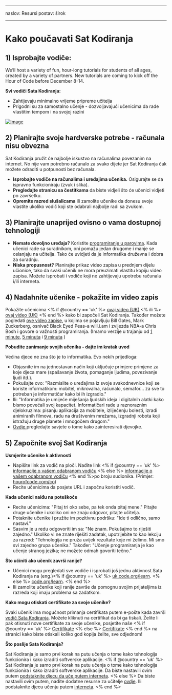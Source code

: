 * * *

naslov: Resursi postav: širok

* * *

# Kako poučavati Sat Kodiranja

## 1) Isprobajte vodiče:

We’ll host a variety of fun, hour-long tutorials for students of all ages, created by a variety of partners. New tutorials are coming to kick off the Hour of Code before December 8-14.

**Svi vodiči Sata Kodiranja:**

  * Zahtijevaju minimalno vrijeme pripreme učitelja
  * Prigodni su za samostalno učenje - dozvoljavajući učenicima da rade vlastitim tempom i na svojoj razini

[![image](http://code.org/images/tutorials.png)](http://code.org/learn)

## 2) Planirajte svoje hardverske potrebe - računala nisu obvezna

Sat Kodiranja pružit će najbolje iskustvo na računalima povezanim na internet. No nije vam potrebno računalo za svako dijete jer Sat Kodiranja čak možete odraditi u potpunosti bez računala.

  * **Isprobajte vodiče na računalima i uređajima učenika.** Osigurajte se da ispravno funkcioniraju (zvuk i slika).
  * **Pregledajte stranicu sa čestitkama** da biste vidjeli što će učenici vidjeti po završetku. 
  * **Opremite razred slušalicama** ili zamolite učenike da donesu svoje vlastite ukoliko vodič koji ste odabrali najbolje radi sa zvukom.

## 3) Planirajte unaprijed ovisno o vama dostupnoj tehnologiji

  * **Nemate dovoljno uređaja?** Koristite [programiranje u parovima](http://www.ncwit.org/resources/pair-programming-box-power-collaborative-learning). Kada učenici rade sa suradnikom, oni pomažu jedan drugome i manje se oslanjaju na učitelja. Tako će uvidjeti da je informatika druževna i dobra za suradnju.
  * **Niska propusnost?** Planirajte prikaz video zapisa u prednjem dijelu učionice, tako da svaki učenik ne mora preuzimati vlastitu kopiju video zapisa. Možete isprobati i vodiče koji ne zahtijevaju upotrebu računala i/ili interneta.

## 4) Nadahnite učenike - pokažite im video zapis

Pokažite učenicima <% if @country == 'uk' %> [ovaj video (UK)](https://www.youtube.com/watch?v=96B5-JGA9EQ) <% ili %> [ovaj video (UK)](http://www.youtube.com/watch?v=FC5FbmsH4fw) <% end %> kako bi započeli Sat Kodiranja. Također možete pogledati [ove video zapise](http://youtube.com/codeorg), u kojima se pojavljuju Bill Gates, Mark Zuckerberg, osnivač Black Eyed Peas-a will.i.am i zvijezda NBA-a Chris Bosh i govore o važnosti programiranja. (Imamo verzije u trajanju od [1 minute](https://www.youtube.com/watch?v=qYZF6oIZtfc), [5 minuta](https://www.youtube.com/watch?v=nKIu9yen5nc) i [9 minuta](https://www.youtube.com/watch?v=dU1xS07N-FA) )

**Pobudite zanimanje svojih učenika - dajte im kratak uvod**

Većina djece ne zna što je to informatika. Evo nekih prijedloga:

  * Objasnite im na jednostavan način koji uključuje primjere primjene za koje djeca mare (spašavanje života, pomaganje ljudima, povezivanje ljudi itd.).
  * Pokušajte ovo: "Razmislite o uređajima iz svoje svakodnevnice koji se koriste informatikom: mobitel, mikrovalna, računalo, semafor... za sve to potreban je informatičar kako bi ih izgradio."
  * Ili: "Informatika je umijeće miješanja ljudskih ideja i digitalnih alatki kako bismo povećali svoj kapacitet. Informatičari rade u raznoraznim djelokruzima: pisanju aplikacija za mobitele, izliječenju bolesti, izradi animiranih filmova, radu na društvenim mrežama, izgradnji robota koji istražuju druge planete i mnogočem drugom."
  * [Ovdje ](http://code.org/girls)pregledajte savjete o tome kako zainteresirati djevojke. 

## 5) Započnite svoj Sat Kodiranja

**Usmjerite učenike k aktivnosti**

  * Napišite link za vodič na ploči. Nađite link <% if @country == 'uk' %> [informacije o vašem odabranom vodiču](http://uk.code.org/learn) <% else %> [informacije o vašem odabranom vodiču](http://code.org/learn) <% end %>po broju sudionika. (Primjer: [hourofcode.com/co](http://code.org/learn)) 
  * Recite učenicima da posjete URL i započnu koristiti vodič.

**Kada učenici naiđu na poteškoće**

  * Recite učenicima: "Pitaj tri oko sebe, pa tek onda pitaj mene." Pitajte druge učenike i ukoliko oni ne znaju odgovor, pitajte učitelja.
  * Potaknite učenike i pružite im pozitivnu podršku: "Ide ti odlično, samo nastavi."
  * Sasvim je u redu odgovoriti im sa: "Ne znam. Pokušajmo to riješiti zajedno." Ukoliko vi ne znate riješiti zadatak, upotrijebite to kao lekciju za razred: "Tehnologija ne pruža uvijek rezultate koje mi želimo. Mi smo svi zajedno grupa učenika." Također: "Učenje programiranja je kao učenje stranog jezika; ne možete odmah govoriti tečno."

**Što učiniti ako učenik završi ranije?**

  * Učenici mogu pregledati sve vodiče i isprobati još jednu aktivnost Sata Kodiranja na (eng.)<% if @country == 'uk' %> [uk.code.org/learn](http://uk.code.org/learn). <% else %> [code.org/learn](http://code.org/learn). <% end %> 
  * Ili zamolite učenike koji ranije završe da pomognu svojim prijateljima iz razreda koji imaju problema sa zadatkom.

**Kako mogu otiskati certifikate za svoje učenike?**

Svaki učenik ima mogućnost primanja certifikata putem e-pošte kada završi [vodič Sata Kodiranja](http://studio.code.org). Možete kliknuti na certifikat da bi ga tiskali. Želite li pak otisnuti nove certifikate za svoje učenike, posjetite naše <% if @country == 'uk' %> [Certifikate](http://uk.code.org/certificates) <% else %> [Certifikate](http://code.org/certificates) <% end %> na stranici kako biste otiskali koliko god kopija želite, sve odjednom!

**Što poslije Sata Kodiranja?**

Sat Kodiranja je samo prvi korak na putu učenja o tome kako tehnologija funkcionira i kako izraditi softverske aplikacije. <% if @country == 'uk' %> Sat Kodiranja je samo prvi korak na putu učenja o tome kako tehnologija funkcionira i kako izraditi softverske aplikacije. Da biste nastavili ovim putem [podstaknite djecu da uče putem interneta](http://uk.code.org/learn/beyond). <% else %> Da biste nastavili ovim putem, nađite dodatne resurse za učitelje [ovdje](http://code.org/educate). Ili podstaknite djecu učenju putem [interneta](http://code.org/learn/beyond). <% end %>